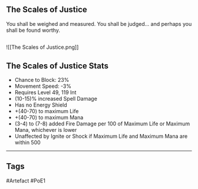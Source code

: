 ## The Scales of Justice
You shall be weighed and measured. You shall be judged...
and perhaps you shall be found worthy.
##
![[The Scales of Justice.png]]
## The Scales of Justice Stats
- Chance to Block: 23%
- Movement Speed: -3%
- Requires Level 49, 119 Int
- (10-15)% increased Spell Damage
- Has no Energy Shield
- +(40-70) to maximum Life
- +(40-70) to maximum Mana
- (3-4) to (7-8) added Fire Damage per 100 of Maximum Life or Maximum Mana, whichever is lower
- Unaffected by Ignite or Shock if Maximum Life and Maximum Mana are within 500


---
## Tags
#Artefact
#PoE1